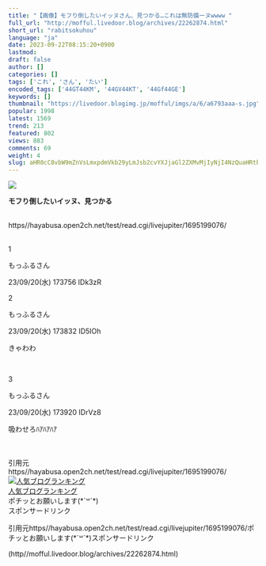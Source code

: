 ```yaml
---
title: "【画像】モフり倒したいイッヌさん、見つかる…これは無防備ーヌwwww "
full_url: "http://mofful.livedoor.blog/archives/22262874.html"
short_url: "rabitsokuhou"
language: "ja"
date: 2023-09-22T08:15:20+0900
lastmod: 
draft: false
author: []
categories: []
tags: ['これ', 'さん', 'たい']
encoded_tags: ['44GT44KM', '44GV44KT', '44Gf44GE']
keywords: []
thumbnail: "https://livedoor.blogimg.jp/mofful/imgs/a/6/a6793aaa-s.jpg"
popular: 1998
latest: 1569
trend: 213
featured: 802
views: 883
comments: 69
weight: 4
slug: aHR0cC8vbW9mZnVsLmxpdmVkb29yLmJsb2cvYXJjaGl2ZXMvMjIyNjI4NzQuaHRtbA==
---
```


![](https://livedoor.blogimg.jp/mofful/imgs/a/6/a6793aaa-s.jpg)

<div><p><b><p>モフり倒したいイッヌ、見つかる</p></b><br> https//hayabusa.open2ch.net/test/read.cgi/livejupiter/1695199076/</p><p class='t_h'><br>1 <p>もっふるさん</p> <p> 23/09/20(水) 173756 IDk3zR</p></p><p class='t_h'>2 <p>もっふるさん</p> <p> 23/09/20(水) 173832 ID5IOh</p></p> <p class='t_b'> きゃわわ </p><br> <p class='t_h'>3 <p>もっふるさん</p> <p> 23/09/20(水) 173920 IDrVz8</p></p> <p class='t_b'> 吸わせろﾊｱﾊｱﾊｱ </p><br> <br>引用元<br>https//hayabusa.open2ch.net/test/read.cgi/livejupiter/1695199076/<br><a href='//blog.with2.net/link/?2036932'><img title='人気ブログランキング' src='https//blog.with2.net/img/banner/banner_21.gif'></a><br><a href='//blog.with2.net/link/?2036932'>人気ブログランキング</a><br>ポチッとお願いします(*´꒳`*)<br>スポンサードリンク<br><img alt='' src='https//www11.a8.net/0.gif?a8mat=3BDUGQ+4RHMA+2HOM+BS629' height='1' width='1' border='0'> <p>引用元https//hayabusa.open2ch.net/test/read.cgi/livejupiter/1695199076/ポチッとお願いします(*´꒳`*)スポンサードリンク</p></div>

(http//mofful.livedoor.blog/archives/22262874.html)
